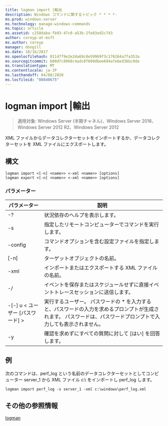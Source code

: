 ```yaml
---
title: logman import |輸出
description: Windows コマンドに関するトピック * * * *-
ms.prod: windows-server
ms.technology: manage-windows-commands
ms.topic: article
ms.assetid: c258daba-fb93-47c0-a53b-2fe83ed2c743
author: coreyp-at-msft
ms.author: coreyp
manager: dongill
ms.date: 10/16/2017
ms.openlocfilehash: 81147f9e2e2da69c8e59969f3c176264a7fa353a
ms.sourcegitcommit: b00d7c8968c4adc8f699dbee694afe6ed36bc9de
ms.translationtype: MT
ms.contentlocale: ja-JP
ms.lasthandoff: 04/08/2020
ms.locfileid: "80840675"
---
```

# <a name="logman-import--export"></a>logman import |輸出

>適用対象: Windows Server (半期チャネル)、Windows Server 2016、Windows Server 2012 R2、Windows Server 2012

XML ファイルからデータコレクターセットをインポートするか、データコレクターセットを XML ファイルにエクスポートします。  

## <a name="syntax"></a>構文  
```  
logman import <[-n] <name>> <-xml <name>> [options]  
logman export <[-n] <name>> <-xml <name>> [options]  
```  
### <a name="parameters"></a>パラメーター  

|        パラメーター        |                                                                        説明                                                                        |
|-------------------------|-----------------------------------------------------------------------------------------------------------------------------------------------------------|
|           -?            |                                                             状況依存のヘルプを表示します。                                                              |
|   -s <computer name>    |                                                   指定したリモートコンピューターでコマンドを実行します。                                                   |
|     -config <value>     |                                                  コマンドオプションを含む設定ファイルを指定します。                                                  |
|       [-n] <name>       |                                                                ターゲットオブジェクトの名前。                                                                 |
|       -xml <name>       |                                                         インポートまたはエクスポートする XML ファイルの名前。                                                         |
|          -/           |                                       イベントを保存またはスケジュールせずに直接イベントトレースセッションに送信します。                                        |
| -[-] u < ユーザー [パスワード] > | 実行するユーザー。 パスワードの \* を入力すると、パスワードの入力を求めるプロンプトが生成されます。 パスワードは、パスワードプロンプトで入力しても表示されません。 |
|           -y            |                                                      確認を求めずにすべての質問に対して [はい] を回答します。                                                       |

## <a name="examples"></a><a name=BKMK_examples></a>例  
次のコマンドは、perf_log という名前のデータコレクターセットとしてコンピューター server_1 から XML ファイル c:\ をインポートし perf_log します。  
```  
logman import perf_log -s server_1 -xml c:\windows\perf_log.xml  
```  
## <a name="additional-references"></a>その他の参照情報  
[logman](logman.md)  
